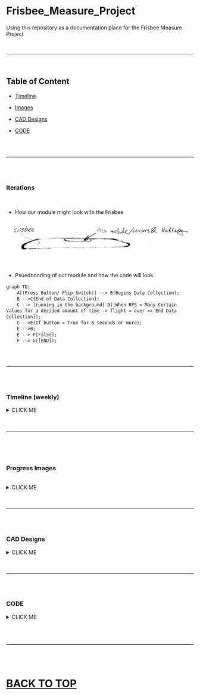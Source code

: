 # Frisbee_Measure_Project

Using this repository as a documentation place for the Frisbee Measure Project

 <br>
 
 ---
 
 <br>
 
 ## Table of Content
 
 * [Timeline](#timeline-weekly)
 
 * [Images](#progress-images)
 
 * [CAD Designs](#cad-designs)
 
 * [CODE](#code)
 
<br>
<br>

---

<br>
<br>


### Iterations

<br>

* How our module might look with the Frisbee

![iteration #1](Images/Frisbee%20Iteration%20v.1.JPG)

<br>

* Psuedocoding of our module and how the code will look.


```mermaid
graph TD;
    A[(Press Button/ Flip Switch)] --> B(Begins Data Collection);
    B -->C{End of Data Collection};
    C --> |running in the background| D([When RPS = Many Certain Values for a decided amount of time -> flight = over => End Data Collection]);
    C -->E(If button = True for 5 seconds or more);
    E -->B;
    E --> F[False];
    F --> G([END]);
```

<br>
<br>

---

<br>
<br>


### Timeline (weekly)

<details><summary>CLICK ME</summary>
<p>

* **01/09/2023** =  completed the wiring circuit for collecting data and making the data collector be powered without any cable connection.

* **01/17/2023** =  Finished CAD Designs of the **enclousure** and placed them for printing.

   * **01/19/2023** = the printed designs were finished but were incorrect. The **enclousure**turned out to be short for the whole circuit, so all the measurements were fixed and checked, and the new enclousure was placed for printing.

* **01/23/23** = the new enclosure is printed, and began sanding edges and gaps to prevent collisions.

* **01/30/23** = By the end of this week, the module (**circuit** and **enclosure**) will be completed.

   * **02/06/23**  = Will find center of mass, and mount module, and mostly likely the first test launch will take place.
   
   * **02/02/2023** = **TimeLine** shortened by ** 1 week** as the **Center of Mass**, **Mounting the Module** on the **Frisbee** *AND* taking a **test launch** completed. A small cut out is incorporated to get access to the power switch as it was inaccessible before.
   
   * **02/03/23** = A small cutout made in the enclosure is made to grant access to the power switch inside. 
   
* **02/06/23** = Testing to see if the module collects data and stores it when thrown most likely multiple times. 

   * **02/07/23** = Starting to write **new code** for **GPS**.
   
   
   
<br>

### [BACK TO TimeLine](#timeline-weekly)

   
</p>
</details>

<br>
<br>

---

<br>
<br>


<br>

### Progress Images

<br>

<details><summary>CLICK ME</summary>
<p>

<br>

* Video of the **Gyroscope** working.

![Getting the Gyro to work](Images/Working%20Gyro(v.1).gif)

<br>

* The circuit, completed and working.

<img src="Images/Completed Circuit.jpg" alt="The circuit soldered, and assembeled with everything that will be used" width="650" height="750">

<br>

* The circuit and the enclosure completed and assemble.

<img src="Images/Completed Module.jpg" alt="The enclosure and the circuit put together." width="550" height="550">

<img src="Images/Completed Module with cover.jpg" alt="... together with the top cover." width="550" height="550">

<img src="Images/Completed Module with cover 2.jpg" alt="... together with the top cover2." width="550" height="550">

<br>

* The first test launch of the Module mounted, but **NOT** collecting **Data**.

<img src="Images/First Test Launch.jpg" alt="the module after being launched." width="500" height="520">

<img src="Images/Test Launch.gif" alt="video of the module being launched." width="650" height="600">

<br>

* A cutout was made separatly so that we can get access to the power switch **inside** the enclosure.

<img src="Images/Module Cutout on Top.jpg" alt="small cutout for acess to power switch" width="650" height="600">

<br>

* Ran two test runs that collected data and stored them in a CSV file.

<img src="Images/tomahawk.gif" alt="Thrwoing the frisbee with the tomahawk grip." width="650" height="600">

<img src="Images/backhand.gif" alt="Thrwoing the frisbee with the backhand grip." width="650" height="600">




<br>
<br>

### [BACK TO Progress Images](#progress-images)

</p>
</details>

<br>
<br>

---

<br>
<br>

### CAD Designs

<details><summary>CLICK ME</summary>
<p>

**Description:** All the designs and iterations completed to get a virtual visual of the final build are present in the OnShape Document.

<br>

Link to the [Onshape](https://cvilleschools.onshape.com/documents/8f23dd08753053fddae2e327/w/56d5ad7e3900473835bb5009/e/42cb564d32431f5d8d36b7a9) Document.

<br>

* The completed CAD version of the **enclosure** and **circuit**

<img src="Images/CAD Completed Circuit in Enclosure.PNG" alt="... together with the top cover2." width="750" height="650">

<br>

---

<br>


<details><summary>CIRCUIT</summary>
<p>

<br>

* The Circuit was completed in **ONSHAPE** to be used as a model for making an **enclosure** that the Circuit would be placed in.

<img src="Images/Circuit (front view).PNG" alt="The circuit model from the front." width="850" height="340">

<img src="Images/Circuit (side view).PNG" alt="The circuit model from the side." width="850" height="340">

<img src="Images/Circuit (isotopic view).PNG" alt="The circuit model from the front." width="750" height="600">


</p>
</details>

<br>
<br>

---

<br>
<br>

<details><summary>FRISBEE</summary>
<p>

<br>

* The frisbee was imported from a public document, and then altered to fit our frisbee's dimentions as best as possible. The **curves** of the frisbee couldn't be measured, and no **schematics** were found to get any dimentions. 
 
* this was the original 
<img src="Images/Frisbee (original [dimentions]).PNG" alt="The circuit model from the front." width="850" height="340">

<img src="Images/Frisbee (changed).PNG" alt="The circuit model from the side." width="850" height="340">

<img src="Images/Frisbee (changed [dimensions]).PNG" alt="The circuit model from the front." width="750" height="600">

<img src="Images/Frisbee (original).PNG" alt="The circuit model from the front." width="750" height="600">


</p>
</details>


<br>
<br>

### [BACK TO CAD Designs](#cad-designs)

</p>
</details>

<br>
<br>

---

<br>
<br>

### CODE

<details><summary>CLICK ME</summary>
<p>

<br>

**Description:** All *iterations* and **methods** to make the circuit, functions as should are present. The code runs the **methods**, and collects the data recieved and puts them in a **CSV file** which displays the Angular velcoity and time in an excel sheet.

<br>

* A first iteration of the code which confirms that the pico is communicating with the MPU5060.

```python
```circuit_python

# type: ignore
import adafruit_mpu6050
import busio
import board
import time
import digitalio
#assigns the scl to GP6 and assigns sda to GP7 on the pico board
sda_pin = board.GP6
scl_pin = board.GP7
buttonPin = digitalio.DigitalInOut(board.GP17)
buttonPin.direction = digitalio.Direction.INPUT
buttonPin.pull = digitalio.Pull.DOWN 
i2c = busio.I2C(scl_pin, sda_pin)
mpu = adafruit_mpu6050.MPU6050(i2c)
counter = 0
list_x = []
list_y = []
list_z = []
timer = time.monotonic()
while buttonPin.value == True:
    pass
    print("PASSSSSSSSSSSSSSSSSSSSSSSSSSSSSSSSSSSSSS")
# button syntax still needed.
while True:
    x_angular_velocity = mpu.gyro[0]
    y_angular_velocity = mpu.gyro[1]
    z_angular_velocity = mpu.gyro[2]
    list_x = [list_x, x_angular_velocity]
    list_y = [list_y, y_angular_velocity]
    list_z = [list_z, z_angular_velocity]
    print(z_angular_velocity)


```

<br>
<br>

* This is the completed **code** for the Moduel, it **collects** the *data*, stores it in a CSV file, incorporates the button function where the module won't collect data as long as the button is held (**button value = false**).

```python
```circuit_python

# type: ignore
import adafruit_mpu6050
import busio
import board
import time
import digitalio
import math
#assigns the scl to GP6 and assigns sda to GP7 on the pico board
sda_pin = board.GP6
scl_pin = board.GP7
buttonPin = digitalio.DigitalInOut(board.GP17)
buttonPin.direction = digitalio.Direction.INPUT
buttonPin.pull = digitalio.Pull.UP 
i2c = busio.I2C(scl_pin, sda_pin)
mpu = adafruit_mpu6050.MPU6050(i2c)
mpu.gyro_range = 3
counter = 0
list_x = []
list_y = []
list_z = []
list_time = []
while buttonPin.value == False:
    pass
    #print("Pass")
timer = time.monotonic()
while True:
    x_angular_velocity = mpu.gyro[0]
    y_angular_velocity = mpu.gyro[1]
    z_angular_velocity = mpu.gyro[2]
    list_x = [list_x, x_angular_velocity]
    list_y = [list_y, y_angular_velocity]
    list_z.append(z_angular_velocity)
    list_time.append(time.monotonic())
    #print(z_angular_velocity)
    current_time = time.monotonic() - timer
    if current_time > 2 and math.fabs(mpu.gyro[0]+mpu.gyro[1]+mpu.gyro[2])<1:
        break
#break out of while true and save data
Values=open(f"/data/{time.monotonic()}.csv","w")
for i in range(len(list_z)):
    Values.write(f"{list_time[i]}{list_z[i]}\n")
Values.close


```



<br>
<br>

### [BACK TO Code](#code)


</p>
</details>

<br>

<br>
<br>

---

<br>
<br>

# [BACK TO TOP](#frisbee_measure_project)
